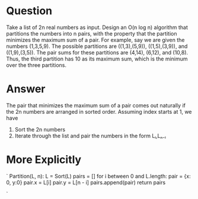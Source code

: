 # Question
Take a list of 2n real numbers as input. Design an O(n log n) algorithm that partitions the numbers into n pairs, with the property that the partition minimizes the maximum sum of a pair. For example, say we are given the numbers (1,3,5,9). The possible partitions are ((1,3),(5,9)), ((1,5),(3,9)), and ((1,9),(3,5)). The pair sums for these partitions are (4,14), (6,12), and (10,8). Thus, the third partition has 10 as its maximum sum, which is the minimum
over the three partitions.

# Answer
The pair that minimizes the maximum sum of a pair comes out naturally if the 2n numbers are arranged in sorted order. Assuming index starts at 1, we have

1. Sort the 2n numbers
2. Iterate through the list and pair the numbers in the form Lᵢ,Lₙ₋ᵢ

# More Explicitly
` 
Partition(L, n):
    L = Sort(L)
    pairs = []
    for i between 0 and L.length:
        pair = {x: 0, y:0}
        pair.x = L[i]
        pair.y = L[n - i]
        pairs.append(pair)
    return pairs

`